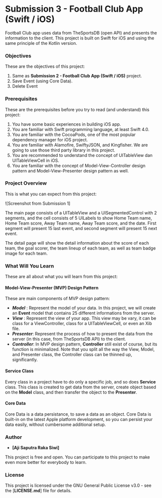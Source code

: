 # **Submission 3 - Football Club App (Swift / iOS)**

Football Club app uses data from TheSportsDB (open API) and presents the information to the client. This project is built on Swift for iOS and using the same principle of the Kotlin version. 

### **Objectives**
These are the objectives of this project:
1. Same as **Submission 2 - Football Club App (Swift / iOS)** project.
2. Save Event (using Core Data).
3. Delete Event

### **Prerequisites**
These are the prerequisites before you try to read (and understand) this project:
1. You have some basic experiences in building iOS app.
2. You are familiar with Swift programming language, at least Swift 4.0. 
3. You are familiar with the CocoaPods, one of the most popular dependency manager for iOS project.
4. You are familiar with Alamofire, SwiftyJSON, and Kingfisher. We are going to use those third party library in this project.
4. You are recommended to understand the concept of UITableView dan UITableViewCell in iOS.
5. You are familiar with the concept of Model-View-Controller design pattern and Model-View-Presenter design pattern as well.

### **Project Overview**
This is what you can expect from this project:

![Screenshot from Submission 1]

The main page consists of a UITableView and a UISegmentedControl with 2 segments, and the cell consists of 5 UILabels to show Home Team name, Home Team score, Away Team name, Away Team score, and the date. First segment will present 15 last event, and second segment will present 15 next event.

The detail page will show the detail information about the score of each team, the goal scorer, the team lineup of each team, as well as team badge image for each team.

### **What Will You Learn**
These are all about what you will learn from this project:
#### **Model-View-Presenter (MVP) Design Pattern**
These are main components of MVP design pattern: 
- **_Model_** : Represent the model of your data. In this project, we will create an **Event** model that contains 25 different informations from the server.
- **_View_** : Represent the view of your app. This view may be vary, it can be class for a ViewController, class for a UITableViewCell, or even an Xib file.
- **_Presenter_**: Represent the process of how to present the data from the server (in this case, from TheSportsDB API) to the client.
- **_Controller_**: In MVP design pattern, **Controller** still exist of course, but its function is minimalized. Note that you split all the way the View, Model, and Presenter class, the Controller class can be thinned up, significantly.

#### **Service Class**
Every class in a project have to do only a specific job, and so does **Service** class. This class is created to get data from the server, create object based on the **Model** class, and then transfer the object to the **Presenter**.

#### **Core Data**
Core Data is a data persistance, to save a data as an object. Core Data is built-in on the latest Apple platform development, so you can persist your data easily, without cumbersome additional setup.

### **Author**

* **[Aji Saputra Raka Siwi]**

This project is free and open. You can participate to this project to make even more better for everybody to learn.

### **License**
This project is licensed under the GNU General Public License v3.0 - see the [**LICENSE.md**] file for details.

